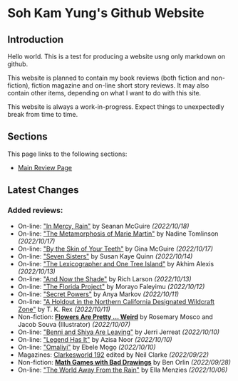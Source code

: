 # Soh Kam Yung's Github Website

## Introduction

Hello world. This is a test for producing a website usng only markdown on github.

This website is planned to contain my book reviews (both fiction and non-fiction), fiction magazine and on-line short story reviews. It may also contain other items, depending on what I want to do with this site.

This website is always a work-in-progress. Expect things to unexpectedly break from time to time.

## Sections

This page links to the following sections:

- [Main Review Page](/reviews/README.md)

## Latest Changes

### Added reviews:
- On-line: ["In Mercy, Rain"](reviews/online/2022/20221018-InMercyRain.md) by Seanan McGuire *(2022/10/18)*
- On-line: ["The Metamorphosis of Marie Martin"](reviews/online/2022/20221017-TheMetamorphosisOfMarieMartin.md) by Nadine Tomlinson *(2022/10/17)*
- On-line: ["By the Skin of Your Teeth"](reviews/online/2022/20221017-ByTheSkinOfYourTeeth.md) by Gina McGuire *(2022/10/17)*
- On-line: ["Seven Sisters"](reviews/online/2022/20221014-SevenSisters.md) by Susan Kaye Quinn *(2022/10/14)*
- On-line: ["The Lexicographer and One Tree Island"](reviews/online/2022/20221013-TheLexicographerAndOneTreeIsland.md) by Akhim Alexis *(2022/10/13)*
- On-line: ["And Now the Shade"](reviews/online/2022/20221013-AndNowTheShade.md) by Rich Larson *(2022/10/13)*
- On-line: ["The Florida Project"](reviews/online/2022/20221012-TheFloridaProject.md) by Morayo ​​Faleyimu *(2022/10/12)*
- On-line: ["Secret Powers"](reviews/online/2022/20221011-SecretPowers.md) by Anya Markov *(2022/10/11)*
- On-line: ["A Holdout in the Northern California Designated Wildcraft Zone"](reviews/online/2022/20221011-AHoldoutInTheNorthernCaliforniaDesignatedWildcraftZone.md) by T. K. Rex *(2022/10/11)*
- Non-fiction: [**Flowers Are Pretty ... Weird**](reviews/nonfiction/2022/20221007-FlowersArePrettyWeird.md) by Rosemary Mosco and Jacob Souva (Illustrator) *(2022/10/07)*
- On-line: ["Benni and Shiya Are Leaving"](reviews/online/2022/20221010-BenniAndShiyaAreLeaving.md) by Jerri Jerreat *(2022/10/10)*
- On-line: ["Legend Has It"](reviews/online/2022/20221010-LegendHasIt.md) by Azisa Noor *(2022/10/10)*
- On-line: ["Omaliyi"](reviews/online/2022/20221010-Omaliyi.md) by Ebele Mọgọ *(2022/10/10)*
- Magazines: [Clarkesworld 192](reviews/magazines/Clarkesworld/20220922-Clarkesworld192.md) edited by Neil Clarke *(2022/09/22)*
- Non-fiction: [**Math Games with Bad Drawings**](reviews/nonfiction/2022/20220906-MathGamesWithBadDrawings.md) by Ben Orlin *(2022/09/28)*
- On-line: ["The World Away From the Rain"](reviews/online/2022/20221006-TheWorldAwayFromRain.md) by Ella Menzies *(2022/10/06)*
